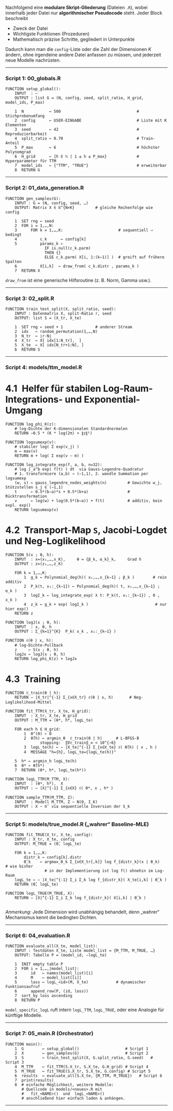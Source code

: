 Nachfolgend eine **modulare Skript-Gliederung** (Dateien `.R`), wobei innerhalb jeder Datei nur **algorithmischer Pseudocode** steht.
Jeder Block beschreibt

* Zweck der Datei
* Wichtigste Funktionen (Prozeduren)
* Mathematisch präzise Schritte, gegliedert in Unterpunkte

Dadurch kann man die `config`-Liste oder die Zahl der Dimensionen $K$ ändern, ohne irgendeine andere Datei anfassen zu müssen, und jederzeit neue Modelle nachrüsten.

---

### **Script 1: 00\_globals.R**

```
FUNCTION setup_global():
    INPUT  : —
    OUTPUT : list G = (N, config, seed, split_ratio, H_grid, model_ids, P_max)

    1  N           ← 500                                 # Stichprobenumfang
    2  config      ← USER-EINGABE                        # Liste mit K Elementen
    3  seed        ← 42                                  # Reproduzierbarkeit
    4  split_ratio ← 0.70                                # Train-Anteil
    5  P_max       ← 6                                   # höchster Polynomgrad
    6  H_grid      ← {h ∈ ℕ | 1 ≤ h ≤ P_max}             # Hyperparameter für TTM
    7  model_ids   ← {"TTM", "TRUE"}                     # erweiterbar
    8  RETURN G
```

---

### **Script 2: 01\_data\_generation.R**

```
FUNCTION gen_samples(G):
    INPUT : G = (N, config, seed, …)
    OUTPUT: Matrix X ∈ ℝ^{N×K}         # gleiche Reihenfolge wie config

    1  SET rng ← seed
    2  FOR i = 1,…,N:
    3      FOR k = 1,…,K:                        # sequentiell ⇒ bedingt
    4          c_k      ← config[k]
    5          params_k ←
                 IF is.null(c_k.parm)
                 THEN {}
                 ELSE c_k.parm( X[i, 1:(k−1)] )  # greift auf frühere Spalten
    6          X[i,k]  ← draw_from( c_k.distr , params_k )
    7  RETURN X
```

*`draw_from`* ist eine generische Hilfsroutine (z. B. Norm, Gamma usw.).

---

### **Script 3: 02\_split.R**

```
FUNCTION train_test_split(X, split_ratio, seed):
    INPUT : Datenmatrix X, split-Ratio r, seed
    OUTPUT: list S = (X_tr, X_te)

    1  SET rng ← seed + 1              # anderer Stream
    2  idx   ← random_permutation(1,…,N)
    3  N_tr  ← ⌊r·N⌋
    4  X_tr  ← X[ idx[1:N_tr],  ]
    5  X_te  ← X[ idx[N_tr+1:N], ]
    6  RETURN S
```

---

### **Script 4: models/ttm\_model.R**  

# 4.1 Helfer für stabilen Log-Raum-Integrations- und Exponential-Umgang

```
FUNCTION log_phi_K(z):
    # log-Dichte der K-dimensionalen Standardnormalen
    RETURN −0.5 * (K * log(2π) + ∥z∥²)

FUNCTION logsumexp(v):
    # stabiler log( Σ exp(v_j) )
    m ← max(v)
    RETURN m + log( Σ exp(v − m) )

FUNCTION log_integrate_exp(f, a, b, n=32):
    # log ∫_a^b exp( f(t) ) dt  via Gauss-Legendre-Quadratur
    # 1. transformiere (a,b) → (−1,1), 2. wandle Summation per logsumexp
    (w, s) ← gauss_legendre_nodes_weights(n)         # Gewichte w_j, Stütz­stellen s_j ∈ (−1,1)
    t      ← 0.5*(b−a)*s + 0.5*(b+a)                 # Rücktransformation
    v      ← log(w) + log(0.5*(b−a)) + f(t)          # additiv, kein expl. exp()
    RETURN logsumexp(v)
```

# 4.2 Transport-Map `S`, Jacobi‐Logdet und Neg-Loglikelihood

```
FUNCTION S(x ; θ, h):
    INPUT  : x=(x₁,…,x_K),     θ = {β_k, α_k}_k,     Grad h
    OUTPUT : z=(z₁,…,z_K)

    FOR k = 1,…,K:
        1  g_k ← Polynomial_deg(h)( x₁,…,x_{k−1} ; β_k )        # rein additiv
        2  P_k(t, x₁:_{k−1}) ← Polynomial_deg(h)( t, x₁,…,x_{k−1} ; α_k )
        3  logI_k ← log_integrate_exp( λ t: P_k(t, x₁:_{k−1}) , 0 , x_k )
        4  z_k ← g_k + exp( logI_k )                             # nur hier exp()
    RETURN z
```

```
FUNCTION logJ(x ; θ, h):
    INPUT  : x, θ, h
    OUTPUT : Σ_{k=1}^{K}  P_k( x_k , x₁:_{k−1} )
```

```
FUNCTION ℓ(θ | x, h):
    # log-Dichte‐Pullback
    z     ← S(x ; θ, h)
    logJx ← logJ(x ; θ, h)
    RETURN log_phi_K(z) + logJx
```

# 4.3 Training
```
FUNCTION 𝔏_train(θ | h):
    RETURN − |X_tr|^{-1} Σ_{x∈X_tr} ℓ(θ | x, h)       # Neg-Loglikelihood‐Mittel
```

```
FUNCTION fit_TTM(X_tr, X_te, H_grid):
    INPUT  : X_tr, X_te, H_grid
    OUTPUT : M_TTM = (θ*, h*, logL_te)

    FOR each h ∈ H_grid:
        1  θ^(0) ← 0
        2  θ̂(h) ← argmin_θ  𝔏_train(θ | h)      # L-BFGS-B
               stopping:  ‖∇𝔏_train‖_∞ < 10^{−6}
        3  logL_te(h) ← − |X_te|^{-1} Σ_{x∈X_te} ℓ( θ̂(h) | x , h )
        4  MESSAGE "h={h}, logL_te={logL_te(h)}"

    5  h* ← argmin_h logL_te(h)
    6  θ* ← θ̂(h*)
    7  RETURN (θ*, h*, logL_te(h*))
```

```
FUNCTION logL_TTM(M_TTM, X):
    INPUT  : (θ*, h*),  X
    OUTPUT : − |X|^{-1} Σ_{x∈X} ℓ( θ*, x , h* )
```
```
FUNCTION sample_TTM(M_TTM, Z):
    INPUT  : Modell M_TTM, Z ~ N(0, I_K)
    OUTPUT : X ~ π̂  via sequentielle Inversion der S_k
```

---

### **Script 5: models/true\_model.R**  („wahrer“ Baseline-MLE)

```
FUNCTION fit_TRUE(X_tr, X_te, config):
    INPUT : X_tr, X_te, config
    OUTPUT: M_TRUE = (Θ̂, logL_te)

    FOR k = 1,…,K:
        distr_k ← config[k].distr
        Θ̂_k    ← argmax_θ_k Σ_{x∈X_tr[,k]} log f_{distr_k}(x | θ_k)   # wie bisher
                 # in der Implementierung ist log f() ohnehin im Log-Raum
    logL_te ← − |X_te|^{-1} Σ_i Σ_k log f_{distr_k}( X_te[i,k] | Θ̂_k )
    RETURN (Θ̂, logL_te)

FUNCTION logL_TRUE(M_TRUE, X):
    RETURN − |X|^{-1} Σ_i Σ_k log f_{distr_k}( X[i,k] | Θ̂_k )


```

*Anmerkung:* Jede Dimension wird unabhängig behandelt, denn „wahrer“ Mechanismus kennt die bedingten Dichten.

---

### **Script 6: 04\_evaluation.R**

```
FUNCTION evaluate_all(X_te, model_list):
    INPUT : Testdaten X_te, Liste model_list = {M_TTM, M_TRUE, …}
    OUTPUT: Tabelle P = (model_id, −logL_te)

    1  INIT empty table P
    2  FOR i = 1,…,|model_list|:
    3      id   ← names(model_list)[i]
    4      M    ← model_list[[i]]
    5      loss ← logL_<id>(M, X_te)            # dynamischer Funktionsaufruf
    6      append_row(P, (id, loss))
    7  sort_by loss ascending
    8  RETURN P
```

`model_specific_logL` ruft intern `logL_TTM`, `logL_TRUE`, oder eine Analogie für künftige Modelle.

---

### **Script 7: 05\_main.R**  (Orchestrator)

```
FUNCTION main():
    1  G        ← setup_global()                    # Script 1
    2  X        ← gen_samples(G)                    # Script 2
    3  S        ← train_test_split(X, G.split_ratio, G.seed)   # Script 3
    4  M_TTM    ← fit_TTM(S.X_tr, S.X_te, G.H_grid) # Script 4
    5  M_TRUE   ← fit_TRUE(S.X_tr, S.X_te, G.config) # Script 5
    6  results  ← evaluate_all(S.X_te, {M_TTM, M_TRUE})   # Script 6
    7  print(results)
    8  # einfache Möglichkeit, weitere Modelle:
       # Quellcode in models/<neues>.R mit
       #   fit_<NAME>()  und  logL_<NAME>()
       # anschließend hier einfach laden & anhängen.
```

---
